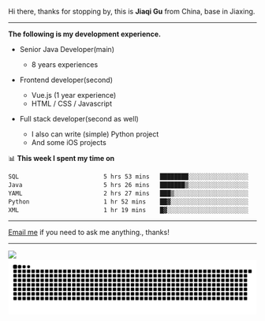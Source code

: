 Hi there, thanks for stopping by, this is **Jiaqi Gu** from China, base in Jiaxing.

---

**The following is my development experience.**

- Senior Java Developer(main)
  - 8 years experiences

- Frontend developer(second)
  - Vue.js (1 year experience)
  - HTML / CSS / Javascript
  
- Full stack developer(second as well)
  - I also can write (simple) Python project
  - And some iOS projects

📊 **This week I spent my time on**
<!--START_SECTION:waka-->

```txt
SQL                        5 hrs 53 mins   ████████░░░░░░░░░░░░░░░░░   32.34 %
Java                       5 hrs 26 mins   ███████▒░░░░░░░░░░░░░░░░░   29.85 %
YAML                       2 hrs 27 mins   ███▒░░░░░░░░░░░░░░░░░░░░░   13.43 %
Python                     1 hr 52 mins    ██▓░░░░░░░░░░░░░░░░░░░░░░   10.28 %
XML                        1 hr 19 mins    █▓░░░░░░░░░░░░░░░░░░░░░░░   07.28 %
```

<!--END_SECTION:waka-->

---

[Email me](mailto:htk2klwgr@mozmail.com?subject=Hiring_from_GitHub) if you need to ask me anything., thanks!

---

![]( https://visitor-badge.glitch.me/badge?page_id=githubgujiaqi)
![]( https://github.com/droid-Q/droid-Q/raw/output/github-contribution-grid-snake.svg#gh-dark-mode-only)
